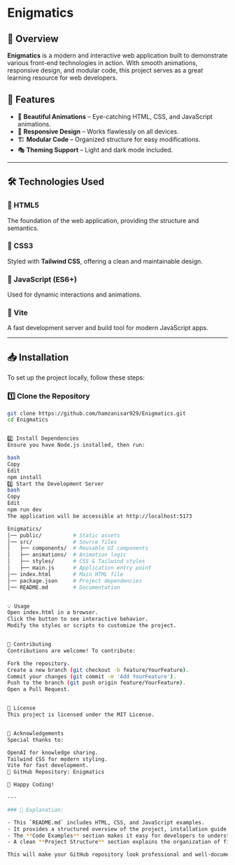 # Enigmatics

## 🌟 Overview

**Enigmatics** is a modern and interactive web application built to demonstrate various front-end technologies in action. With smooth animations, responsive design, and modular code, this project serves as a great learning resource for web developers.

## 🚀 Features

- 🎨 **Beautiful Animations** – Eye-catching HTML, CSS, and JavaScript animations.
- 📱 **Responsive Design** – Works flawlessly on all devices.
- 🏗 **Modular Code** – Organized structure for easy modifications.
- 🎭 **Theming Support** – Light and dark mode included.

---

## 🛠 Technologies Used

### 🔹 HTML5  
The foundation of the web application, providing the structure and semantics.

### 🔹 CSS3  
Styled with **Tailwind CSS**, offering a clean and maintainable design.

### 🔹 JavaScript (ES6+)  
Used for dynamic interactions and animations.

### 🔹 Vite  
A fast development server and build tool for modern JavaScript apps.

---

## 📥 Installation

To set up the project locally, follow these steps:

### 1️⃣ Clone the Repository
```bash
git clone https://github.com/hamzanisar929/Enigmatics.git
cd Enigmatics


2️⃣ Install Dependencies
Ensure you have Node.js installed, then run:

bash
Copy
Edit
npm install
3️⃣ Start the Development Server
bash
Copy
Edit
npm run dev
The application will be accessible at http://localhost:5173

Enigmatics/
│── public/          # Static assets
│── src/             # Source files
│   ├── components/  # Reusable UI components
│   ├── animations/  # Animation logic
│   ├── styles/      # CSS & Tailwind styles
│   ├── main.js      # Application entry point
│── index.html       # Main HTML file
│── package.json     # Project dependencies
│── README.md        # Documentation


💡 Usage
Open index.html in a browser.
Click the button to see interactive behavior.
Modify the styles or scripts to customize the project.


🤝 Contributing
Contributions are welcome! To contribute:

Fork the repository.
Create a new branch (git checkout -b feature/YourFeature).
Commit your changes (git commit -m 'Add YourFeature').
Push to the branch (git push origin feature/YourFeature).
Open a Pull Request.


📜 License
This project is licensed under the MIT License.


🎉 Acknowledgements
Special thanks to:

OpenAI for knowledge sharing.
Tailwind CSS for modern styling.
Vite for fast development.
🔗 GitHub Repository: Enigmatics

🚀 Happy Coding!

---

### 📝 Explanation:

- This `README.md` includes HTML, CSS, and JavaScript examples.
- It provides a structured overview of the project, installation guide, and usage instructions.
- The **Code Examples** section makes it easy for developers to understand the project setup.
- A clean **Project Structure** section explains the organization of files.

This will make your GitHub repository look professional and well-documented. 🚀
